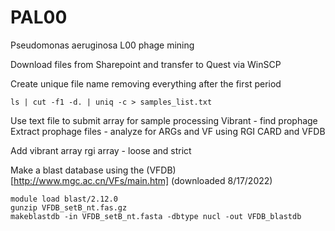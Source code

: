 # PAL00
Pseudomonas aeruginosa L00 phage mining


Download files from Sharepoint and transfer to Quest via WinSCP

Create unique file name removing everything after the first period

```
ls | cut -f1 -d. | uniq -c > samples_list.txt

```

Use text file to submit array for sample processing
Vibrant - find prophage
Extract prophage files - analyze for ARGs and VF using RGI CARD and VFDB

Add vibrant array
rgi array - loose and strict


Make a blast database using the (VFDB)[http://www.mgc.ac.cn/VFs/main.htm] (downloaded 8/17/2022)
```
module load blast/2.12.0
gunzip VFDB_setB_nt.fas.gz
makeblastdb -in VFDB_setB_nt.fasta -dbtype nucl -out VFDB_blastdb
```
